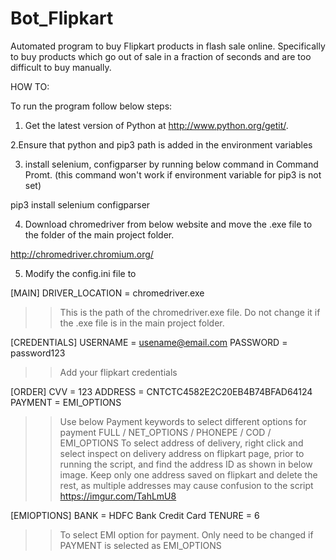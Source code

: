 # Bot_Flipkart


Automated program to buy Flipkart products in flash sale online. 
Specifically to buy products which go out of sale in a fraction of seconds and are too difficult to buy manually.

HOW TO:

To run the program follow below steps:

1. Get the latest version of Python at http://www.python.org/getit/.

2.Ensure that python and pip3 path is added in the environment variables

3. install selenium, configparser by running below command in Command Promt.
(this command won't work if environment variable for pip3 is not set)

pip3 install selenium configparser 

4. Download chromedriver from below website and move the .exe file to the folder of the main project folder.

http://chromedriver.chromium.org/

5. Modify the config.ini file to

[MAIN]
DRIVER_LOCATION = chromedriver.exe

>> This is the path of the chromedriver.exe file. Do not change it if the .exe file is in the main project folder.

[CREDENTIALS]
USERNAME = usename@email.com
PASSWORD = password123

>> Add your flipkart credentials

[ORDER]
CVV = 123
ADDRESS = CNTCTC4582E2C20EB4B74BFAD64124
PAYMENT = EMI_OPTIONS

>> Use below Payment keywords to select different options for payment
>> FULL / NET_OPTIONS / PHONEPE / COD / EMI_OPTIONS
>> To select address of delivery, right click and select inspect on delivery address on flipkart page, prior to running the script, and find the address ID as shown in below image. Keep only one address saved on flipkart and delete the rest, as multiple addresses may cause confusion to the script
https://imgur.com/TahLmU8

[EMIOPTIONS]
BANK = HDFC Bank Credit Card
TENURE = 6

>> To select EMI option for payment. Only need to be changed if PAYMENT is selected as EMI_OPTIONS
